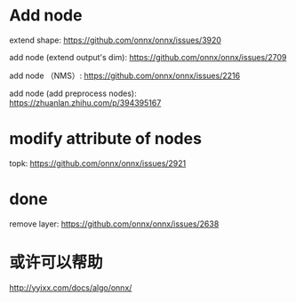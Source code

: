 # Add node

extend shape: https://github.com/onnx/onnx/issues/3920

add node (extend output's dim): https://github.com/onnx/onnx/issues/2709

add node （NMS）: https://github.com/onnx/onnx/issues/2216

add node (add preprocess nodes): https://zhuanlan.zhihu.com/p/394395167

# modify attribute of nodes

topk: https://github.com/onnx/onnx/issues/2921



# done

remove layer: https://github.com/onnx/onnx/issues/2638



# 或许可以帮助

http://yyixx.com/docs/algo/onnx/